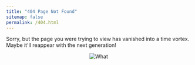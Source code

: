```yaml
---
title: "404 Page Not Found"
sitemap: false
permalink: /404.html
---
```


Sorry, but the page you were trying to view has vanished into a time vortex. Maybe it'll reappear with the next generation!

<div style="text-align: center;">
    <img src="https://media1.tenor.com/m/cpisdDD9eBgAAAAd/doctor-who-thirteenth-doctor.gif" alt="What">
</div>
